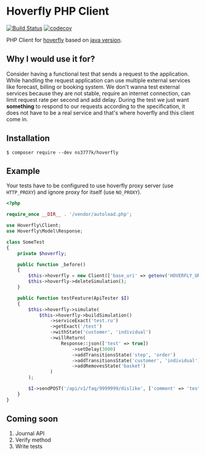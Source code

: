 # Hoverfly PHP Client

[![Build Status](https://travis-ci.org/ns3777k/hoverfly-php.svg?branch=master)](https://travis-ci.org/ns3777k/hoverfly-php)
[![codecov](https://codecov.io/gh/ns3777k/hoverfly-php/branch/master/graph/badge.svg)](https://codecov.io/gh/ns3777k/hoverfly-php)

PHP Client for [hoverfly](https://hoverfly.io/) based on [java version](https://github.com/SpectoLabs/hoverfly-java).

## Why I would use it for?

Consider having a functional test that sends a request to the application. While handling the request application can
use multiple external services like forecast, billing or booking system. We don't wanna test external services because
they are not stable, require an internet connection, can limit request rate per second and add delay. During the test we
just want **something** to respond to our requests according to the specification, it does not have to be a real service
and that's where hoverfly and this client come in.

## Installation

```shell script
$ composer require --dev ns3777k/hoverfly
```

## Example

Your tests have to be configured to use hoverfly proxy server (use `HTTP_PROXY`) and ignore proxy for itself (use
`NO_PROXY`).

```php
<?php

require_once __DIR__ . '/vendor/autoload.php';

use Hoverfly\Client;
use Hoverfly\Model\Response;

class SomeTest
{
    private $hoverfly;

    public function _before()
    {
        $this->hoverfly = new Client(['base_uri' => getenv('HOVERFLY_URL')]);
        $this->hoverfly->deleteSimulation();
    }

    public function testFeature(ApiTester $I)
    {
        $this->hoverfly->simulate(
            $this->hoverfly->buildSimulation()
                ->serviceExact('test.ru')
                ->getExact('/test')
                ->withState('customer', 'individual')
                ->willReturn(
                    Response::json(['test' => true])
                        ->setDelay(3000)
                        ->addTransitionsState('step', 'order')
                        ->addTransitionsState('customer', 'individual')
                        ->addRemovesState('basket')
                )
        );

        $I->sendPOST('/api/v1/faq/9999999/dislike', ['comment' => 'test']);
    }
}
```

## Coming soon
1. Journal API
2. Verify method
3. Write tests
